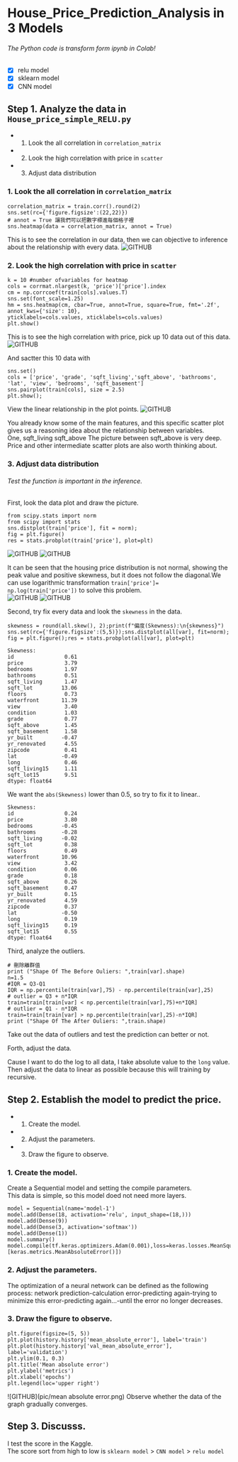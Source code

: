 # House_Price_Prediction_Analysis in 3 Models
###### The Python code is transform form ipynb in Colab!

- [x] relu model
- [x] sklearn model
- [x] CNN model

## Step 1. Analyze the data in ```House_price_simple_RELU.py```
* 1. Look the all correlation in ```correlation_matrix```
* 2. Look the high correlation with price in ```scatter```
* 3. Adjust data distribution

### 1. Look the all correlation in ```correlation_matrix```

```
correlation_matrix = train.corr().round(2)
sns.set(rc={'figure.figsize':(22,22)})
# annot = True 讓我們可以把數字標進每個格子裡
sns.heatmap(data = correlation_matrix, annot = True)
```
This is to see the correlation in our data, then we can objective to inference about the relationship with every data.
![GITHUB](pic/correlation_map.png)

### 2. Look the high correlation with price in ```scatter```

```
k = 10 #number ofvariables for heatmap
cols = corrmat.nlargest(k, 'price')['price'].index
cm = np.corrcoef(train[cols].values.T)
sns.set(font_scale=1.25)
hm = sns.heatmap(cm, cbar=True, annot=True, square=True, fmt='.2f', annot_kws={'size': 10}, 
yticklabels=cols.values, xticklabels=cols.values)
plt.show()
```
This is to see the high correlation with price, pick up 10 data out of this data.
![GITHUB](pic/Price_realated.png)

And sactter this 10 data with 
```
sns.set()
cols = ['price', 'grade', 'sqft_living','sqft_above', 'bathrooms', 'lat', 'view', 'bedrooms', 'sqft_basement']
sns.pairplot(train[cols], size = 2.5)
plt.show();
```
View the linear relationship in the plot points.
![GITHUB](pic/total.png)

You already know some of the main features, and this specific scatter plot gives us a reasoning idea about the relationship between variables.<br>
One, sqft_living sqft_above The picture between sqft_above is very deep.<br>
Price and other intermediate scatter plots are also worth thinking about.<br>

### 3. Adjust data distribution
###### Test the function is important in the inference.

First, look the data plot and draw the picture.
```
from scipy.stats import norm
from scipy import stats
sns.distplot(train['price'], fit = norm);
fig = plt.figure()
res = stats.probplot(train['price'], plot=plt)
```
![GITHUB](pic/分布.png) 
![GITHUB](pic/plot.png)

It can be seen that the housing price distribution is not normal, showing the peak value and positive skewness, 
but it does not follow the diagonal.We can use logarithmic transformation ```train['price']= np.log(train['price'])``` to solve this problem.<br>
![GITHUB](pic/分布_調整.png) 
![GITHUB](pic/plot_fix.png)

Second, try fix every data and look the ```skewness``` in the data.
```
skewness = round(all.skew(), 2);print(f"偏度(Skewness):\n{skewness}")
sns.set(rc={'figure.figsize':(5,5)});sns.distplot(all[var], fit=norm); fig = plt.figure();res = stats.probplot(all[var], plot=plt)
```
```
Skewness:
id                0.61
price             3.79
bedrooms          1.97
bathrooms         0.51
sqft_living       1.47
sqft_lot         13.06
floors            0.73
waterfront       11.39
view              3.40
condition         1.03
grade             0.77
sqft_above        1.45
sqft_basement     1.58
yr_built         -0.47
yr_renovated      4.55
zipcode           0.41
lat              -0.49
long              0.46
sqft_living15     1.11
sqft_lot15        9.51
dtype: float64
```
We want the ```abs(Skewness)``` lower than 0.5, so try to fix it to linear..<br>
```
Skewness:
id                0.24
price             3.80
bedrooms         -0.45
bathrooms        -0.28
sqft_living      -0.02
sqft_lot          0.38
floors            0.49
waterfront       10.96
view              3.42
condition         0.06
grade             0.18
sqft_above        0.26
sqft_basement     0.47
yr_built          0.15
yr_renovated      4.59
zipcode           0.37
lat              -0.50
long              0.19
sqft_living15     0.19
sqft_lot15        0.55
dtype: float64
```
Third, analyze the outliers.
```
# 刪除離群值
print ("Shape Of The Before Ouliers: ",train[var].shape)
n=1.5
#IQR = Q3-Q1
IQR = np.percentile(train[var],75) - np.percentile(train[var],25)
# outlier = Q3 + n*IQR 
train=train[train[var] < np.percentile(train[var],75)+n*IQR]
# outlier = Q1 - n*IQR 
train=train[train[var] > np.percentile(train[var],25)-n*IQR]
print ("Shape Of The After Ouliers: ",train.shape)
```
Take out the data of outliers and test the prediction can better or not.

Forth, adjust the data.

Cause I want to do the log to all data, I take absolute value to the ```long``` value.<br>
Then adjust the data to linear as possible because this will training by recursive.

## Step 2. Establish the model to predict the price.
* 1. Create the model.
* 2. Adjust the parameters.
* 3. Draw the figure to observe.

### 1. Create the model.

Create a Sequential model and setting the compile parameters.<br>
This data is simple, so this model doed not need more layers.<br>
```
model = Sequential(name='model-1')
model.add(Dense(18, activation='relu', input_shape=(18,)))
model.add(Dense(9))
model.add(Dense(3, activation='softmax'))
model.add(Dense(1))
model.summary()
model.compile(tf.keras.optimizers.Adam(0.001),loss=keras.losses.MeanSquaredError(),metrics=[keras.metrics.MeanAbsoluteError()])
```
### 2. Adjust the parameters.

The optimization of a neural network can be defined as the following process: network prediction-calculation error-predicting again-trying to minimize this error-predicting again...-until the error no longer decreases.<br>

### 3. Draw the figure to observe.

```
plt.figure(figsize=(5, 5))
plt.plot(history.history['mean_absolute_error'], label='train')
plt.plot(history.history['val_mean_absolute_error'], label='validation')
plt.ylim(0.1, 0.3)
plt.title('Mean absolute error')
plt.ylabel('metrics')
plt.xlabel('epochs')
plt.legend(loc='upper right')
```
![GITHUB](pic/mean absolute error.png) 
Observe whether the data of the graph gradually converges.<br>

## Step 3. Discusss.

I test the score in the Kaggle.<br>
The score sort from high to low is ```sklearn model``` > ```CNN model``` > ```relu model```
